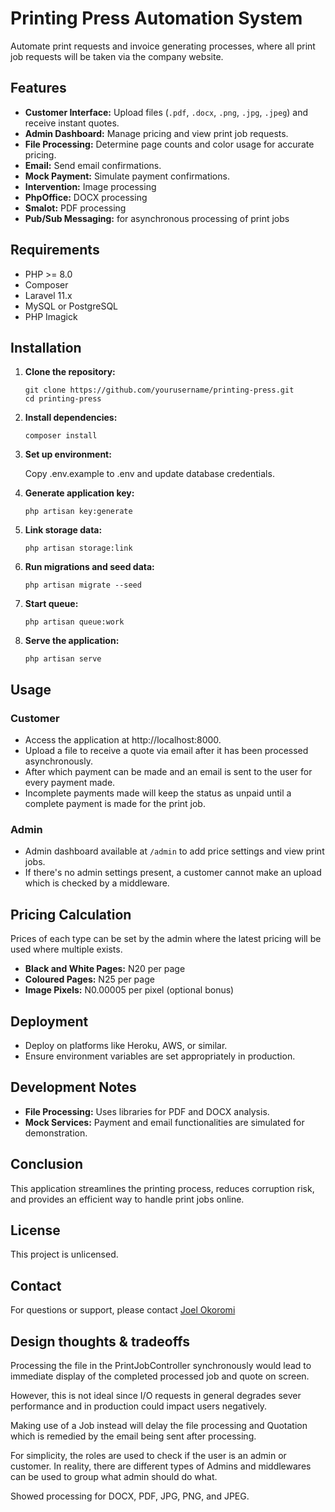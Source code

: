 # Printing Press Automation System

Automate print requests and invoice generating processes, where all print job requests will be taken via the company website.

## Features

- **Customer Interface:** Upload files (`.pdf`, `.docx`, `.png`, `.jpg`, `.jpeg`) and receive instant quotes.
- **Admin Dashboard:** Manage pricing and view print job requests.
- **File Processing:** Determine page counts and color usage for accurate pricing.
- **Email:** Send email confirmations.
- **Mock Payment:** Simulate payment confirmations.
- **Intervention:** Image processing
- **PhpOffice:** DOCX processing
- **Smalot:** PDF processing
- **Pub/Sub Messaging:** for asynchronous processing of print jobs

## Requirements

- PHP >= 8.0
- Composer
- Laravel 11.x
- MySQL or PostgreSQL
- PHP Imagick

## Installation

1. **Clone the repository:**

   ```
   git clone https://github.com/yourusername/printing-press.git
   cd printing-press
   ```
2. **Install dependencies:**

    ```
    composer install
    ```

3. **Set up environment:**

   Copy .env.example to .env and update database credentials.


4. **Generate application key:**

    ```
    php artisan key:generate
    ```
5. **Link storage data:**

    ```
    php artisan storage:link
    ```
6. **Run migrations and seed data:**

    ```
    php artisan migrate --seed
    ```

7. **Start queue:**

    ```
    php artisan queue:work
    ```

8. **Serve the application:**

    ```
    php artisan serve
    ```

## Usage

### Customer

- Access the application at http://localhost:8000.
- Upload a file to receive a quote via email after it has been processed asynchronously.
- After which payment can be made and an email is sent to the user for every payment made.
- Incomplete payments made will keep the status as unpaid until a complete payment is made for the print job.

### Admin

- Admin dashboard available at `/admin` to add price settings and view print jobs.
- If there's no admin settings present, a customer cannot make an upload which is checked by a middleware.

## Pricing Calculation

Prices of each type can be set by the admin where the latest pricing will be used where multiple exists.

- **Black and White Pages:** N20 per page
- **Coloured Pages:** N25 per page
- **Image Pixels:** N0.00005 per pixel (optional bonus)

## Deployment

- Deploy on platforms like Heroku, AWS, or similar.
- Ensure environment variables are set appropriately in production.

## Development Notes

- **File Processing:** Uses libraries for PDF and DOCX analysis.
- **Mock Services:** Payment and email functionalities are simulated for demonstration.

## Conclusion

This application streamlines the printing process, reduces corruption risk, and provides an efficient way to handle print jobs online.

## License

This project is unlicensed.

## Contact

For questions or support, please contact [Joel Okoromi](mailto:okmarq@gmail.com)

## Design thoughts & tradeoffs

Processing the file in the PrintJobController synchronously would lead to immediate display of the completed processed job and quote on screen.

However, this is not ideal since I/O requests in general degrades sever performance and in production could impact users negatively.

Making use of a Job instead will delay the file processing and Quotation which is remedied by the email being sent after processing.

For simplicity, the roles are used to check if the user is an admin or customer.
In reality, there are different types of Admins and middlewares can be used to group what admin should do what.

Showed processing for DOCX, PDF, JPG, PNG, and JPEG.
